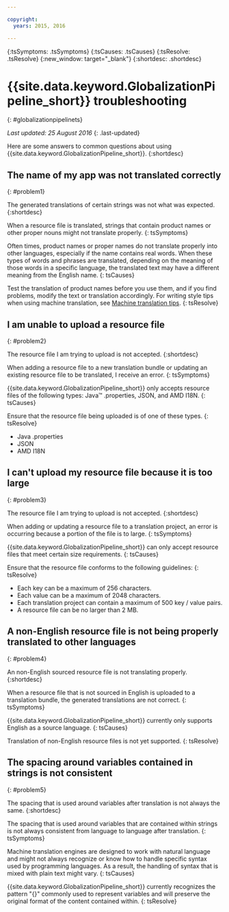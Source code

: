 ```yaml
---

copyright:
  years: 2015, 2016

---
```


{:tsSymptoms: .tsSymptoms} 
{:tsCauses: .tsCauses} 
{:tsResolve: .tsResolve} 
{:new_window: target="_blank"}
{:shortdesc: .shortdesc}

# {{site.data.keyword.GlobalizationPipeline_short}} troubleshooting
{: #globalizationpipelinets}

*Last updated: 25 August 2016*
{: .last-updated}

Here are some answers to common questions about using {{site.data.keyword.GlobalizationPipeline_short}}. 
{:shortdesc}


## The name of my app was not translated correctly
{: #problem1}

The generated translations of certain strings was not what was expected.
{:shortdesc}

When a resource file is translated, strings that contain product names or other proper nouns might not translate properly.
{: tsSymptoms}

Often times, product names or proper names do not translate properly into other languages, especially if the name contains real words. When these types of words and phrases are translated, depending on the meaning of those words in a specific language, the translated text may have a different meaning from the English name.
{: tsCauses}

Test the translation of product names before you use them, and if you find problems, modify the text or translation accordingly. For writing style tips when using machine translation, see [Machine translation tips](./tips.html#globalizationpipeline_tips).
{: tsResolve}



## I am unable to upload a resource file
{: #problem2}

The resource file I am trying to upload is not accepted.
{:shortdesc}

When adding a resource file to a new translation bundle or updating an existing resource file to be translated, I receive an error.
{: tsSymptoms}

{{site.data.keyword.GlobalizationPipeline_short}} only accepts resource files of the following types: Java™ .properties, JSON, and AMD I18N.
{: tsCauses}

Ensure that the resource file being uploaded is of one of these types.
{: tsResolve}
* Java .properties
* JSON
* AMD I18N



## I can't upload my resource file because it is too large
{: #problem3}

The resource file I am trying to upload is not accepted.
{:shortdesc}

When adding or updating a resource file to a translation project, an error is occurring because a portion of the file is to large.
{: tsSymptoms}

{{site.data.keyword.GlobalizationPipeline_short}} can only accept resource files that meet certain size requirements.
{: tsCauses}

Ensure that the resource file conforms to the following guidelines:
{: tsResolve}
* Each key can be a maximum of 256 characters.
* Each value can be a maximum of 2048 characters.
* Each translation project can contain a maximum of 500 key / value pairs.
* A resource file can be no larger than 2 MB.



## A non-English resource file is not being properly translated to other languages
{: #problem4}

An non-English sourced resource file is not translating properly.
{:shortdesc}

When a resource file that is not sourced in English is uploaded to a translation bundle, the generated translations are not correct.
{: tsSymptoms}

{{site.data.keyword.GlobalizationPipeline_short}} currently only supports English as a source language.
{: tsCauses}

Translation of non-English resource files is not yet supported.
{: tsResolve}



## The spacing around variables contained in strings is not consistent
{: #problem5}

The spacing that is used around variables after translation is not always the same.
{:shortdesc}

The spacing that is used around variables that are contained within strings is not always consistent from language to language after translation.
{: tsSymptoms}

Machine translation engines are designed to work with natural language and might not always recognize or know how to handle specific syntax used by programming languages. As a result, the handling of syntax that is mixed with plain text might vary.
{: tsCauses}

{{site.data.keyword.GlobalizationPipeline_short}} currently recognizes the pattern "{}" commonly used to represent variables and will preserve the original format of the content contained within.
{: tsResolve}
